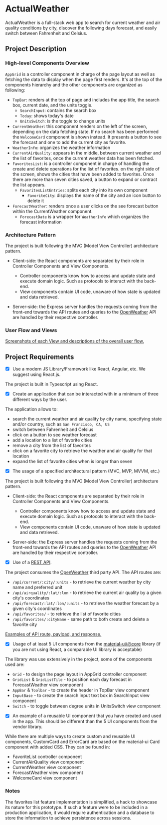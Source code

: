# ActualWeather

ActualWeather is a full-stack web app to search for current weather and air quality conditions by city, discover the following days forecast, and easily switch between Fahrenheit and Celsius.


## Project Description

### High-level Components Overview

`AppGrid` is a controller component in charge of the page layout as well as fetching the data to display when the page first renders. It's at the top of the components hierarchy and the other components are organized as following:
* `TopBar`: renders at the top of page and includes the app title, the search box, current date, and the units toggle.
  * `SearchInput`: contains the search box
  * `Today`: shows today's date
  * `UnitsSwitch`: is the toggle to change units
*  `CurrentWeather`: this component renders on the left of the screen, depending on the data fetching state. If no search has been performed the `WelcomeCard` component is shown instead. It presents a button to see the forecast and one to add the current city as favorite.
  * `WeatherInfo`: organizes the weather information
* `CurrentAirQuality`: appears in the middle, between current weather and the list of favorites, once the current weather data has been fetched.
* `FavoritesList`: is a controller component in charge of handling the create and delete operations for the list of favorites. on the right side of the screen, shows the cities that have been added to favorites. Once there are more than seven cities saved, a button to expand or contract the list appears.
  * `FavoritesListEntries`: splits each city into its own component
    * `FavoriteCity`: displays the name of the city and an icon button to delete it
* `ForecastWeather`: renders once a user clicks on the see forecast button within the CurrentWeather component.
  * `ForecastDate` is a wrapper for `WeatherInfo` which organizes the forecast information


### Architecture Pattern

The project is built following the MVC (Model View Controller) architecture pattern.
* Client-side: the React components are separated by their role in Controller Components and View Components.
  * Controller components know how to access and update state and execute domain logic. Such as protocols to interact with the back-end.
  * View components contain UI code, unaware of how state is updated and data retrieved.

* Server-side: the Express server handles the requests coming from the front-end towards the API routes and queries to the [OpenWeather](https://openweathermap.org/api) API are handled by their respective controller.


### User Flow and Views

[Screenshots of each View and descriptions of the overall user flow.](appViews.md)


## Project Requirements

- [x] Use a modern JS Library/Framework like React, Angular, etc. We suggest using React.js.

The project is built in Typescript using React.


- [x] Create an application that can be interacted with in a minimum of three different ways by the user.

The application allows to:
* search the current weather and air quality by city name, specifying state and/or country, such as `San Francisco, CA, US`
* switch between Fahrenheit and Celsius
* click on a button to see weather forecast
* add a location to a list of favorite cities
* remove a city from the list of favorites
* click on a favorite city to retrieve the weather and air quality for that location
* expand the list of favorite cities when is longer than seven


- [x] The usage of a specified architectural pattern (MVC, MVP, MVVM,  etc.)

The project is built following the MVC (Model View Controller) architecture pattern.
* Client-side: the React components are separated by their role in Controller Components and View Components.
  * Controller components know how to access and update state and execute domain logic. Such as protocols to interact with the back-end.
  * View components contain UI code, unaware of how state is updated and data retrieved.

* Server-side: the Express server handles the requests coming from the front-end towards the API routes and queries to the [OpenWeather](https://openweathermap.org/api) API are handled by their respective controller.


- [x] Use of a [REST API](https://medium.com/@arteko/the-best-way-to-use-rest-apis-in-swift-95e10696c980).

The project consumes the [OpenWeather](https://openweathermap.org/api) third party API.
The API routes are:
* `/api/current/:city/:units` - to retrieve the current weather by city name and preferred unit
* `/api/airquality/:lat/:lon` - to retrieve the current air quality by a given city's coordinates
* `/api/forecast/:lat/:lon/:units` - to retrieve the weather forecast by a given city's coordinates
* `/api/favorites/` - to retrieve the list of favorite cities
* `/api/favorites/:cityName` - same path to both create and delete a favorite city

[Examples of API route, payload, and response.](api.md)


- [x] Usage of at least 5 UI components from the [material-ui/@core](https://material-ui.com/) library (if you are not using React, a comparable UI library is acceptable)

The library was use extensively in the project, some of the components used are:
* `Grid` - to design the page layout in AppGrid controller component
* `GridList` & `GridListTile` - to position each day forecast in ForecastWeather view component
* `AppBar` & `Toolbar` - to create the header in TopBar view component
* `InputBase` - to create the search input text box in SearchInput view component
* `Switch` - to toggle between degree units in UnitsSwitch view component


- [x] An example of a reusable UI component that you have created and used in the app. This should be different than the 5 UI components from the vendor library.

While there are multiple ways to create custom and reusable UI components, CustomCard and ErrorCard are based on the material-ui Card component with added CSS. They can be found in:
* FavoriteList controller component
* CurrentAirQuality view component
* CurrentWeather view component
* ForecastWeather view component
* WelcomeCard view component


### Notes

The favorites list feature implementation is simplified, a hack to showcase its nature for this prototype. If such a feature were to be included in a production application, it would require authentication and a database to store the information to achieve persistence across sessions.